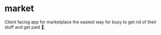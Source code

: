 # market
Client facing app for marketplace the easiest way for busy to get rid of their stuff and get paid 💸.
